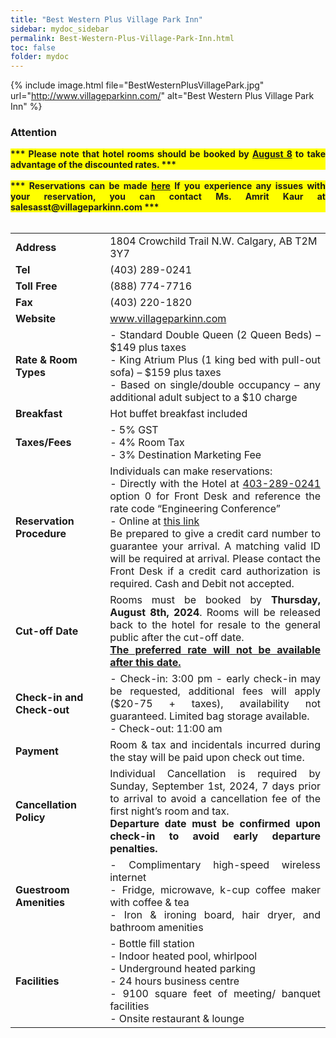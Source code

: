 ```yaml
---
title: "Best Western Plus Village Park Inn"
sidebar: mydoc_sidebar
permalink: Best-Western-Plus-Village-Park-Inn.html
toc: false 
folder: mydoc
---
```

{% include image.html file="BestWesternPlusVillagePark.jpg" url="http://www.villageparkinn.com/" alt="Best Western Plus Village Park Inn" %}  

### Attention   

<div style="text-align: justify; background-color: yellow;">
  <b>*** Please note that hotel rooms should be booked by <u>August 8</u> to take advantage of the discounted rates. ***</b>
</div>
<br>
<div style="text-align: justify; background-color: yellow;">
  <b>*** Reservations can be made  <a href="https://www.bestwestern.com/en_US/book/hotel-rooms.61027.html?groupId=4Q6BN9D6" target="_blank"><u>here</u></a> If you experience any issues with your reservation, you can contact Ms. Amrit Kaur at salesasst@villageparkinn.com ***</b>
</div>
<br>
<table>
<colgroup>
<col width="30%" />
<col width="70%" />
</colgroup>
<tbody>
<tr>
<td markdown="span"><strong>Address</strong></td>
<td markdown="span">1804 Crowchild Trail N.W. Calgary, AB T2M 3Y7</td>
</tr>
<tr>
<td markdown="span"><strong>Tel</strong></td>
<td markdown="span">(403) 289-0241</td>
</tr>
<tr>
<td markdown="span"><strong>Toll Free</strong></td>
<td markdown="span">(888) 774-7716</td>
</tr>
<tr>
<td markdown="span"><strong>Fax</strong></td>
<td markdown="span">(403) 220-1820</td>
</tr>
<tr>
<td markdown="span"><strong>Website</strong></td>
<td markdown="span"><a href="http://www.villageparkinn.com/" target="_blank">www.villageparkinn.com</a></td>
</tr>
<tr>
<td markdown="span"><strong>Rate & Room Types</strong></td>
<td markdown="span" align="justify">
- Standard Double Queen (2 Queen Beds) – $149 plus taxes<br>
- King Atrium Plus (1 king bed with pull-out sofa) – $159 plus taxes<br>
- Based on single/double occupancy – any additional adult subject to a $10 charge
</td>
</tr>
<tr>
<td markdown="span"><strong>Breakfast</strong></td>
<td markdown="span" align="justify">Hot buffet breakfast included</td>
</tr>
<tr>
<td markdown="span"><strong>Taxes/Fees</strong></td>
<td markdown="span" align="justify">
- 5% GST<br>
- 4% Room Tax<br>
- 3% Destination Marketing Fee
</td>
</tr>
<tr>
<td markdown="span"><strong>Reservation Procedure</strong></td>
<td markdown="span" align="justify">
Individuals can make reservations:<br>
- Directly with the Hotel at <u>403-289-0241</u> option 0 for Front Desk and reference the rate code “Engineering Conference”<br>
- Online at <a href="https://www.bestwestern.com/en_US/book/hotel-rooms.61027.html?groupId=4Q6BN9D6" target="_blank">this link</a><br>
Be prepared to give a credit card number to guarantee your arrival. A matching valid ID will be required at arrival. Please contact the Front Desk if a credit card authorization is required. Cash and Debit not accepted.
</td>
</tr>
<tr>
<td markdown="span"><strong>Cut-off Date</strong></td>
<td markdown="span" align="justify">
Rooms must be booked by <strong>Thursday, August 8th, 2024</strong>. Rooms will be released back to the hotel for resale to the general public after the cut-off date.<br>
<strong><u>The preferred rate will not be available after this date.</u></strong>
</td>
</tr>
<tr>
<td markdown="span"><strong>Check-in and Check-out</strong></td>
<td markdown="span" align="justify">
- Check-in: 3:00 pm - early check-in may be requested, additional fees will apply ($20-75 + taxes), availability not guaranteed. Limited bag storage available.<br>
- Check-out: 11:00 am
</td>
</tr>
<tr>
<td markdown="span"><strong>Payment</strong></td>
<td markdown="span" align="justify">Room & tax and incidentals incurred during the stay will be paid upon check out time.</td>
</tr>
<tr>
<td markdown="span"><strong>Cancellation Policy</strong></td>
<td markdown="span" align="justify">
Individual Cancellation is required by Sunday, September 1st, 2024, 7 days prior to arrival to avoid a cancellation fee of the first night’s room and tax.<br>
<strong>Departure date must be confirmed upon check-in to avoid early departure penalties.</strong>
</td>
</tr>
<tr>
<td markdown="span"><strong>Guestroom Amenities</strong></td>
<td markdown="span" align="justify">
- Complimentary high-speed wireless internet<br>
- Fridge, microwave, k-cup coffee maker with coffee & tea<br>
- Iron & ironing board, hair dryer, and bathroom amenities
</td>
</tr>
<tr>
<td markdown="span"><strong>Facilities</strong></td>
<td markdown="span" align="justify">
- Bottle fill station<br>
- Indoor heated pool, whirlpool<br>
- Underground heated parking<br>
- 24 hours business centre<br>
- 9100 square feet of meeting/ banquet facilities<br>
- Onsite restaurant & lounge
</td>
</tr>
</tbody>
</table>

<style>
    .responsive-table {
        width: 100%;
        border-collapse: collapse;
    }
    .responsive-table th, .responsive-table td {
        border: 1px solid #ddd;
        padding: 8px;
    }
    .responsive-table th {
        background-color: #f2f2f2;
        text-align: left;
    }
    .responsive-table tr:nth-child(even) {
        background-color: #f9f9f9;
    }
    @media screen and (max-width: 600px) {
        .responsive-table thead {
            display: none;
        }
        .responsive-table, .responsive-table tbody, .responsive-table tr, .responsive-table td {
            display: block;
            width: 100%;
        }
        .responsive-table tr {
            margin-bottom: 15px;
        }
        .responsive-table td {
            text-align: right;
            padding-left: 50%;
            position: relative;
        }
        .responsive-table td::before {
            content: attr(data-label);
            position: absolute;
            left: 0;
            width: 50%;
            padding-left: 10px;
            text-align: left;
            font-weight: bold;
            background-color: #f2f2f2;
            border-right: 1px solid #ddd;
            box-sizing: border-box;
        }
    }
</style>
